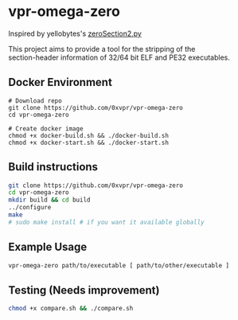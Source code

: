# vpr-omega-zero
Inspired by yellobytes's <a href="https://github.com/yellowbyte/reverse-engineering-playground/tree/master/file_format_hacks">zeroSection2.py</a>  

This project aims to provide a tool for the stripping of the  
section-header information of 32/64 bit ELF and PE32 executables.

## Docker Environment
```
# Download repo
git clone https://github.com/0xvpr/vpr-omega-zero
cd vpr-omega-zero

# Create docker image
chmod +x docker-build.sh && ./docker-build.sh
chmod +x docker-start.sh && ./docker-start.sh
```

## Build instructions
```bash
git clone https://github.com/0xvpr/vpr-omega-zero
cd vpr-omega-zero
mkdir build && cd build
../configure
make
# sudo make install # if you want it available globally
```

## Example Usage
```bash
vpr-omega-zero path/to/executable [ path/to/other/executable ]
```

## Testing (Needs improvement)
```bash
chmod +x compare.sh && ./compare.sh
```
